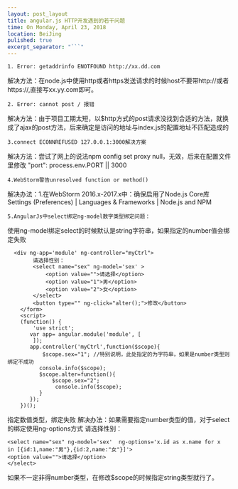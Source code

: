 ```yaml
---
layout: post_layout
title: angular.js HTTP开发遇到的若干问题
time: On Monday, April 23, 2018
location: BeiJing
pulished: true
excerpt_separator: "```"
---
```

```
1. Error: getaddrinfo ENOTFOUND http://xx.dd.com
```
解决方法：在node.js中使用http或者https发送请求的时候host不要带http://或者https://,直接写xx.yy.com即可。


```
2. Error: cannot post / 报错
```
解决方法：由于项目工期太短，以$http方式的post请求没找到合适的方法，就换成了ajax的post方法，后来确定是访问的地址与index.js的配置地址不匹配造成的

```
3.connect ECONNREFUSED 127.0.0.1:3000解决方案
```
解决方法：尝试了网上的说法npm config set proxy null，无效，后来在配置文件里修改 "port": process.env.PORT || 3000


```
4.WebStorm警告unresolved function or method()
```
解决办法：1.在WebStorm 2016.x-2017.x中：确保启用了Node.js Core库Settings (Preferences) | Languages & Frameworks | Node.js and NPM

```
5.AngularJs中select绑定ng-model数字类型绑定问题：
```

使用ng-model绑定select的时候默认是string字符串，如果指定的number值会绑定失败</h3>

```
  <div ng-app='module' ng-controller="myCtrl">  
        请选择性别：  
        <select name="sex" ng-model='sex' >   
            <option value="">请选择</option>  
            <option value="1">男</option>  
            <option value="2">女</option>  
        </select>  
        <button type="" ng-click="alter();">修改</button>  
    </form> 
    <script>  
    (function() {  
        'use strict';  
       var app= angular.module('module', [  
        ]);  
       app.controller('myCtrl',function($scope){  
           $scope.sex="1"; //特别说明，此处指定的为字符串，如果是number类型则绑定不成功  
          console.info($scope);  
          $scope.alter=function(){  
              $scope.sex="2";  
               console.info($scope);  
          }  
       });  
    })();  
```

指定数值类型，绑定失败
解决办法：如果需要指定number类型的值，对于select的绑定使用ng-options方式
 请选择性别：  
```
<select name="sex" ng-model='sex'  ng-options='x.id as x.name for x  in [{id:1,name:"男"},{id:2,name:"女"}]'>   
<option value="">请选择</option>  
</select>  
```
如果不一定非得number类型，在修改$scope的时候指定string类型就行了。




